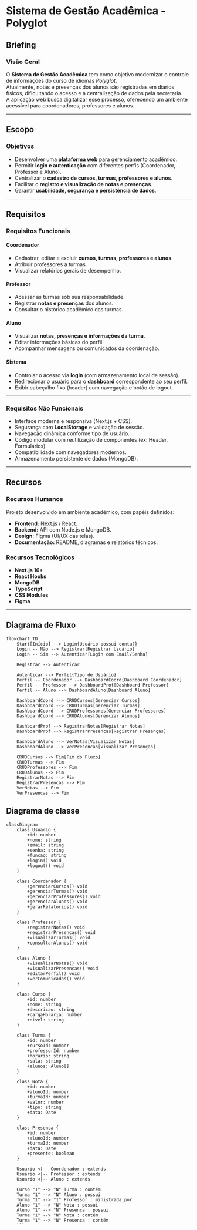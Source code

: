 # Sistema de Gestão Acadêmica - Polyglot

## Briefing
### Visão Geral
O **Sistema de Gestão Acadêmica** tem como objetivo modernizar o controle de informações do curso de idiomas *Polyglot*.  
Atualmente, notas e presenças dos alunos são registradas em diários físicos, dificultando o acesso e a centralização de dados pela secretaria.  
A aplicação web busca digitalizar esse processo, oferecendo um ambiente acessível para coordenadores, professores e alunos.

---

## Escopo
### Objetivos
- Desenvolver uma **plataforma web** para gerenciamento acadêmico.
- Permitir **login e autenticação** com diferentes perfis (Coordenador, Professor e Aluno).
- Centralizar o **cadastro de cursos, turmas, professores e alunos**.
- Facilitar o **registro e visualização de notas e presenças**.
- Garantir **usabilidade, segurança e persistência de dados**.

---

## Requisitos

### Requisitos Funcionais

#### Coordenador
- Cadastrar, editar e excluir **cursos, turmas, professores e alunos**.
- Atribuir professores a turmas.
- Visualizar relatórios gerais de desempenho.

#### Professor
- Acessar as turmas sob sua responsabilidade.
- Registrar **notas e presenças** dos alunos.
- Consultar o histórico acadêmico das turmas.

#### Aluno
- Visualizar **notas, presenças e informações da turma**.
- Editar informações básicas do perfil.
- Acompanhar mensagens ou comunicados da coordenação.

#### Sistema
- Controlar o acesso via **login** (com armazenamento local de sessão).
- Redirecionar o usuário para o **dashboard** correspondente ao seu perfil.
- Exibir cabeçalho fixo (header) com navegação e botão de logout.

---

### Requisitos Não Funcionais
- Interface moderna e responsiva (Next.js + CSS).
- Segurança com **LocalStorage** e validação de sessão.
- Navegação dinâmica conforme tipo de usuário.
- Código modular com reutilização de componentes (ex: Header, Formulários).
- Compatibilidade com navegadores modernos.
- Armazenamento persistente de dados (MongoDB).

---

## Recursos

### Recursos Humanos
Projeto desenvolvido em ambiente acadêmico, com papéis definidos:
- **Frontend:** Next.js / React.
- **Backend:** API com Node.js e MongoDB.
- **Design:** Figma (UI/UX das telas).
- **Documentação:** README, diagramas e relatórios técnicos.

### Recursos Tecnológicos
- **Next.js 16+**
- **React Hooks**
- **MongoDB**
- **TypeScript**
- **CSS Modules**
- **Figma**

---

## Diagrama de Fluxo

```mermaid
flowchart TD
    Start[Início] --> Login{Usuário possui conta?}
    Login -- Não --> Registrar[Registrar Usuário]
    Login -- Sim --> Autenticar[Login com Email/Senha]
    
    Registrar --> Autenticar
    
    Autenticar --> Perfil{Tipo de Usuário}
    Perfil -- Coordenador --> DashboardCoord[Dashboard Coordenador]
    Perfil -- Professor --> DashboardProf[Dashboard Professor]
    Perfil -- Aluno --> DashboardAluno[Dashboard Aluno]
    
    DashboardCoord --> CRUDCursos[Gerenciar Cursos]
    DashboardCoord --> CRUDTurmas[Gerenciar Turmas]
    DashboardCoord --> CRUDProfessores[Gerenciar Professores]
    DashboardCoord --> CRUDAlunos[Gerenciar Alunos]
    
    DashboardProf --> RegistrarNotas[Registrar Notas]
    DashboardProf --> RegistrarPresencas[Registrar Presenças]
    
    DashboardAluno --> VerNotas[Visualizar Notas]
    DashboardAluno --> VerPresencas[Visualizar Presenças]
    
    CRUDCursos --> Fim[Fim do Fluxo]
    CRUDTurmas --> Fim
    CRUDProfessores --> Fim
    CRUDAlunos --> Fim
    RegistrarNotas --> Fim
    RegistrarPresencas --> Fim
    VerNotas --> Fim
    VerPresencas --> Fim
```

## Diagrama de classe

```mermaid
classDiagram
    class Usuario {
        +id: number
        +nome: string
        +email: string
        +senha: string
        +funcao: string
        +login() void
        +logout() void
    }

    class Coordenador {
        +gerenciarCursos() void
        +gerenciarTurmas() void
        +gerenciarProfessores() void
        +gerenciarAlunos() void
        +gerarRelatorios() void
    }

    class Professor {
        +registrarNotas() void
        +registrarPresencas() void
        +visualizarTurmas() void
        +consultarAlunos() void
    }

    class Aluno {
        +visualizarNotas() void
        +visualizarPresencas() void
        +editarPerfil() void
        +verComunicados() void
    }

    class Curso {
        +id: number
        +nome: string
        +descricao: string
        +cargaHoraria: number
        +nivel: string
    }

    class Turma {
        +id: number
        +cursoId: number
        +professorId: number
        +horario: string
        +sala: string
        +alunos: Aluno[]
    }

    class Nota {
        +id: number
        +alunoId: number
        +turmaId: number
        +valor: number
        +tipo: string
        +data: Date
    }

    class Presenca {
        +id: number
        +alunoId: number
        +turmaId: number
        +data: Date
        +presente: boolean
    }

    Usuario <|-- Coordenador : extends
    Usuario <|-- Professor : extends
    Usuario <|-- Aluno : extends
    
    Curso "1" --> "N" Turma : contém
    Turma "1" --> "N" Aluno : possui
    Turma "1" --> "1" Professor : ministrada_por
    Aluno "1" --> "N" Nota : possui
    Aluno "1" --> "N" Presenca : possui
    Turma "1" --> "N" Nota : contém
    Turma "1" --> "N" Presenca : contém
    ```
